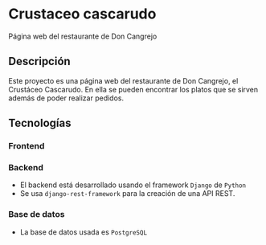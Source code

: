 # Crustaceo cascarudo
Página web del restaurante de Don Cangrejo

## Descripción
Este proyecto es una página web del restaurante de Don Cangrejo, el Crustáceo Cascarudo. En ella se pueden encontrar los platos que se sirven además de poder realizar pedidos.

## Tecnologías
### Frontend
### Backend
- El backend está desarrollado usando el framework `Django` de `Python`
- Se usa `django-rest-framework` para la creación de una API REST.
### Base de datos
- La base de datos usada es `PostgreSQL`
